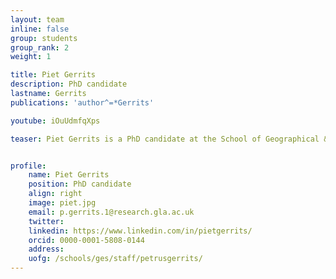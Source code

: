 ```yaml
---
layout: team
inline: false
group: students
group_rank: 2
weight: 1

title: Piet Gerrits
description: PhD candidate
lastname: Gerrits
publications: 'author^=*Gerrits'

youtube: iOuUdmfqXps

teaser: Piet Gerrits is a PhD candidate at the School of Geographical & Earth Sciences, University of Glasgow. His research focuses on the use of geospatial data and machine learning to understand population dynamics in Turkey and Bulgaria. He also works as a Research Software Engineer in the GDSG team. In his spare time, he is a Data Science volunteer at Mapaction, a humanitarian mapping NGO.


profile:
    name: Piet Gerrits
    position: PhD candidate
    align: right
    image: piet.jpg
    email: p.gerrits.1@research.gla.ac.uk
    twitter:
    linkedin: https://www.linkedin.com/in/pietgerrits/
    orcid: 0000-0001-5808-0144
    address:
    uofg: /schools/ges/staff/petrusgerrits/
---
```


